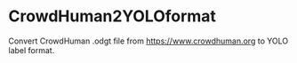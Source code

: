 # CrowdHuman2YOLOformat
Convert CrowdHuman .odgt file from https://www.crowdhuman.org to YOLO label format.
